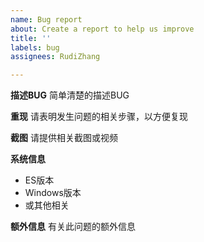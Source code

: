 ```yaml
---
name: Bug report
about: Create a report to help us improve
title: ''
labels: bug
assignees: RudiZhang

---
```


**描述BUG**
简单清楚的描述BUG

**重现**
请表明发生问题的相关步骤，以方便复现

**截图**
请提供相关截图或视频

**系统信息**
 - ES版本
 - Windows版本
 - 或其他相关

**额外信息**
有关此问题的额外信息
